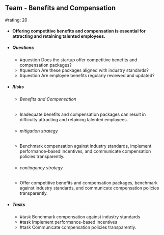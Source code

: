 ## Team - Benefits and Compensation
#rating: 20
- #### Offering competitive benefits and compensation is essential for attracting and retaining talented employees.
- ##### Questions
  - #question Does the startup offer competitive benefits and compensation packages?
  - #question Are these packages aligned with industry standards?
  - #question Are employee benefits regularly reviewed and updated?
- ##### Risks

  - ###### Benefits and Compensation
  - Inadequate benefits and compensation packages can result in difficulty attracting and retaining talented employees.
  - ###### mitigation strategy
  - Benchmark compensation against industry standards, implement performance-based incentives, and communicate compensation policies transparently.
  - ###### contingency strategy
  - Offer competitive benefits and compensation packages, benchmark against industry standards, and communicate compensation policies transparently.
- ##### Tasks
  - #task Benchmark compensation against industry standards
  - #task  Implement performance-based incentives
  - #task  Communicate compensation policies transparently.



